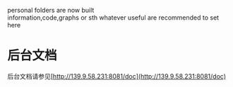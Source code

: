 personal folders are now built  
information,code,graphs or sth whatever useful are recommended to set here  

# 后台文档

后台文档请参见[http://139.9.58.231:8081/doc](http://139.9.58.231:8081/doc)